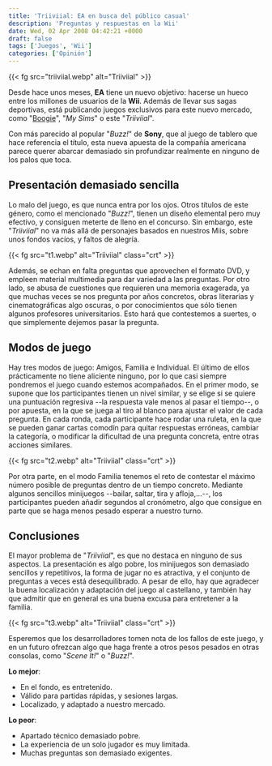 ```yaml
---
title: 'Triiviial: EA en busca del público casual'
description: 'Preguntas y respuestas en la Wii'
date: Wed, 02 Apr 2008 04:42:21 +0000
draft: false
tags: ['Juegos', 'Wii']
categories: ['Opinión']
---
```


{{< fg src="triiviial.webp" alt="Triiviial" >}}

Desde hace unos meses, **EA** tiene un nuevo objetivo: hacerse un hueco entre los millones de usuarios de la **Wii**. Además de llevar sus sagas deportivas, está publicando juegos exclusivos para este nuevo mercado, como "[Boogie](/boogie-ritmo-y-%C2%BFalgo-mas/)", "_My Sims_" o este "_Triiviial_".

Con más parecido al popular "_Buzz!_" de **Sony**, que al juego de tablero que hace referencia el título, esta nueva apuesta de la compañía americana parece querer abarcar demasiado sin profundizar realmente en ninguno de los palos que toca.

## Presentación demasiado sencilla

Lo malo del juego, es que nunca entra por los ojos. Otros títulos de este género, como el mencionado "_Buzz!_", tienen un diseño elemental pero muy efectivo, y consiguen meterte de lleno en el concurso. Sin embargo, este "_Triiviial_" no va más allá de personajes basados en nuestros Miis, sobre unos fondos vacíos, y faltos de alegría.

{{< fg src="t1.webp" alt="Triiviial" class="crt" >}}

Además, se echan en falta preguntas que aprovechen el formato DVD, y empleen material multimedia para dar variedad a las preguntas. Por otro lado, se abusa de cuestiones que requieren una memoria exagerada, ya que muchas veces se nos pregunta por años concretos, obras literarias y cinematográficas algo oscuras, o por conocimientos que sólo tienen algunos profesores universitarios. Esto hará que contestemos a suertes, o que simplemente dejemos pasar la pregunta.

## Modos de juego

Hay tres modos de juego: Amigos, Familia e Individual. El último de ellos prácticamente no tiene aliciente ninguno, por lo que casi siempre pondremos el juego cuando estemos acompañados. En el primer modo, se supone que los participantes tienen un nivel similar, y se elige si se quiere una puntuación regresiva --la respuesta vale menos al pasar el tiempo--, o por apuesta, en la que se juega al tiro al blanco para ajustar el valor de cada pregunta. En cada ronda, cada participante hace rodar una ruleta, en la que se pueden ganar cartas comodín para quitar respuestas erróneas, cambiar la categoría, o modificar la dificultad de una pregunta concreta, entre otras acciones similares.

{{< fg src="t2.webp" alt="Triiviial" class="crt" >}}

Por otra parte, en el modo Familia tenemos el reto de contestar el máximo número posible de preguntas dentro de un tiempo concreto. Mediante algunos sencillos minijuegos --bailar, saltar, tira y afloja,...--, los participantes pueden añadir segundos al cronómetro, algo que consigue en parte que se haga menos pesado esperar a nuestro turno.

## Conclusiones

El mayor problema de "_Triiviial_", es que no destaca en ninguno de sus aspectos. La presentación es algo pobre, los minijuegos son demasiado sencillos y repetitivos, la forma de jugar no es atractiva, y el conjunto de preguntas a veces está desequilibrado. A pesar de ello, hay que agradecer la buena localización y adaptación del juego al castellano, y también hay que admitir que en general es una buena excusa para entretener a la familia.

{{< fg src="t3.webp" alt="Triiviial" class="crt" >}}

Esperemos que los desarrolladores tomen nota de los fallos de este juego, y en un futuro ofrezcan algo que haga frente a otros pesos pesados en otras consolas, como "_Scene It!_" o "_Buzz!_".

**Lo mejor**:

*   En el fondo, es entretenido.
*   Válido para partidas rápidas, y sesiones largas.
*   Localizado, y adaptado a nuestro mercado.

**Lo peor**:

*   Apartado técnico demasiado pobre.
*   La experiencia de un solo jugador es muy limitada.
*   Muchas preguntas son demasiado exigentes.